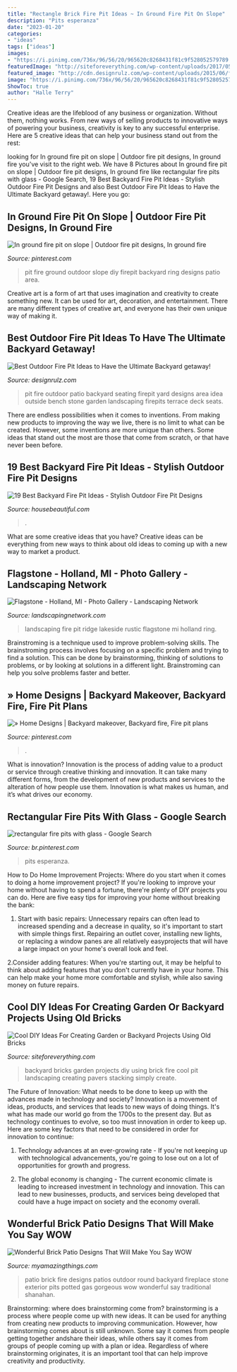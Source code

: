 ```yaml
---
title: "Rectangle Brick Fire Pit Ideas ~ In Ground Fire Pit On Slope"
description: "Pits esperanza"
date: "2023-01-20"
categories:
- "ideas"
tags: ["ideas"]
images:
- "https://i.pinimg.com/736x/96/56/20/965620c8268431f81c9f528052579789.jpg"
featuredImage: "http://siteforeverything.com/wp-content/uploads/2017/05/Brick-Backyard-16.jpg"
featured_image: "http://cdn.designrulz.com/wp-content/uploads/2015/06/fire-pit-patio-Design-Ideas-8.jpg"
image: "https://i.pinimg.com/736x/96/56/20/965620c8268431f81c9f528052579789.jpg"
ShowToc: true
author: "Halle Terry"
---
```



Creative ideas are the lifeblood of any business or organization. Without them, nothing works. From new ways of selling products to innovative ways of powering your business, creativity is key to any successful enterprise. Here are 5 creative ideas that can help your business stand out from the rest:

	

		
looking for In ground fire pit on slope | Outdoor fire pit designs, In ground fire you've visit to the right web. We have 8 Pictures about In ground fire pit on slope | Outdoor fire pit designs, In ground fire like rectangular fire pits with glass - Google Search, 19 Best Backyard Fire Pit Ideas - Stylish Outdoor Fire Pit Designs and also Best Outdoor Fire Pit Ideas to Have the Ultimate Backyard getaway!. Here you go:
		
    
## In Ground Fire Pit On Slope | Outdoor Fire Pit Designs, In Ground Fire

<img loading=lazy src="https://i.pinimg.com/736x/d5/78/c7/d578c707f58755c9565073d39843b100.jpg" onerror="this.onerror=null;this.src='https://tse2.mm.bing.net/th?id=OIP.2vXMNGi2OX169PGlpo569AHaJ3&amp;pid=15.1';" alt="In ground fire pit on slope | Outdoor fire pit designs, In ground fire">

_Source: pinterest.com_

>pit fire ground outdoor slope diy firepit backyard ring designs patio area. 

	

Creative art is a form of art that uses imagination and creativity to create something new. It can be used for art, decoration, and entertainment. There are many different types of creative art, and everyone has their own unique way of making it.

    
## Best Outdoor Fire Pit Ideas To Have The Ultimate Backyard Getaway!

<img loading=lazy src="http://cdn.designrulz.com/wp-content/uploads/2015/06/fire-pit-patio-Design-Ideas-8.jpg" onerror="this.onerror=null;this.src='https://tse4.mm.bing.net/th?id=OIP.FaT-ISCs_MbA2adgUZpB-wHaJ4&amp;pid=15.1';" alt="Best Outdoor Fire Pit Ideas to Have the Ultimate Backyard getaway!">

_Source: designrulz.com_

>pit fire outdoor patio backyard seating firepit yard designs area idea outside bench stone garden landscaping firepits terrace deck seats. 

	

There are endless possibilities when it comes to inventions. From making new products to improving the way we live, there is no limit to what can be created. However, some inventions are more unique than others. Some ideas that stand out the most are those that come from scratch, or that have never been before.

    
## 19 Best Backyard Fire Pit Ideas - Stylish Outdoor Fire Pit Designs

<img loading=lazy src="https://hips.hearstapps.com/hmg-prod.s3.amazonaws.com/images/janice-parker-1552071419.jpg?crop=1xw:0.9977678571428571xh;center,top&amp;resize=480:*" onerror="this.onerror=null;this.src='https://tse3.mm.bing.net/th?id=OIP.rw-LDyByQINH1lAj6-mxWgHaLH&amp;pid=15.1';" alt="19 Best Backyard Fire Pit Ideas - Stylish Outdoor Fire Pit Designs">

_Source: housebeautiful.com_

>. 

	

What are some creative ideas that you have?
Creative ideas can be everything from new ways to think about old ideas to coming up with a new way to market a product.

    
## Flagstone - Holland, MI - Photo Gallery - Landscaping Network

<img loading=lazy src="https://images.landscapingnetwork.com/pictures/images/800x642Max/flagstone_78/lakeside-fire-pit-rustic-fire-ring-blue-ridge-landscaping_8047.jpg" onerror="this.onerror=null;this.src='https://tse1.mm.bing.net/th?id=OIP.Y2okZc9fj2r1xY6vT7LSYgHaE8&amp;pid=15.1';" alt="Flagstone - Holland, MI - Photo Gallery - Landscaping Network">

_Source: landscapingnetwork.com_

>landscaping fire pit ridge lakeside rustic flagstone mi holland ring. 

	

Brainstroming is a technique used to improve problem-solving skills. The brainstroming process involves focusing on a specific problem and trying to find a solution. This can be done by brainstorming, thinking of solutions to problems, or by looking at solutions in a different light. Brainstroming can help you solve problems faster and better.

    
## » Home Designs | Backyard Makeover, Backyard Fire, Fire Pit Plans

<img loading=lazy src="https://i.pinimg.com/736x/2d/da/c6/2ddac6057164347885e54dc673065618.jpg" onerror="this.onerror=null;this.src='https://tse3.mm.bing.net/th?id=OIP.JgvHThIHgNNlV2heOOcLKgHaJ4&amp;pid=15.1';" alt="» Home Designs | Backyard makeover, Backyard fire, Fire pit plans">

_Source: pinterest.com_

>. 

	

What is innovation?
Innovation is the process of adding value to a product or service through creative thinking and innovation. It can take many different forms, from the development of new products and services to the alteration of how people use them. Innovation is what makes us human, and it’s what drives our economy.

    
## Rectangular Fire Pits With Glass - Google Search

<img loading=lazy src="https://i.pinimg.com/736x/96/56/20/965620c8268431f81c9f528052579789.jpg" onerror="this.onerror=null;this.src='https://tse4.mm.bing.net/th?id=OIP.jKQs_F7FzvGXRtvcLTs4SgHaJ3&amp;pid=15.1';" alt="rectangular fire pits with glass - Google Search">

_Source: br.pinterest.com_

>pits esperanza. 

	

How to Do Home Improvement Projects: Where do you start when it comes to doing a home improvement project?
If you're looking to improve your home without having to spend a fortune, there're plenty of DIY projects you can do. Here are five easy tips for improving your home without breaking the bank:
1. Start with basic repairs: Unnecessary repairs can often lead to increased spending and a decrease in quality, so it's important to start with simple things first. Repairing an outlet cover, installing new lights, or replacing a window panes are all relatively easyprojects that will have a large impact on your home's overall look and feel.

2.Consider adding features: When you're starting out, it may be helpful to think about adding features that you don't currently have in your home. This can help make your home more comfortable and stylish, while also saving money on future repairs.

    
## Cool DIY Ideas For Creating Garden Or Backyard Projects Using Old Bricks

<img loading=lazy src="http://siteforeverything.com/wp-content/uploads/2017/05/Brick-Backyard-16.jpg" onerror="this.onerror=null;this.src='https://tse3.mm.bing.net/th?id=OIP.QwguC8RtCNBqrqUSnUusnAHaLH&amp;pid=15.1';" alt="Cool DIY Ideas For Creating Garden or Backyard Projects Using Old Bricks">

_Source: siteforeverything.com_

>backyard bricks garden projects diy using brick fire cool pit landscaping creating pavers stacking simply create. 

	

The Future of Innovation: What needs to be done to keep up with the advances made in technology and society?
Innovation is a movement of ideas, products, and services that leads to new ways of doing things. It's what has made our world go from the 1700s to the present day. But as technology continues to evolve, so too must innovation in order to keep up. Here are some key factors that need to be considered in order for innovation to continue:
1. Technology advances at an ever-growing rate - If you're not keeping up with technological advancements, you're going to lose out on a lot of opportunities for growth and progress.

2. The global economy is changing - The current economic climate is leading to increased investment in technology and innovation. This can lead to new businesses, products, and services being developed that could have a huge impact on society and the economy overall.


    
## Wonderful Brick Patio Designs That Will Make You Say WOW

<img loading=lazy src="http://myamazingthings.com/wp-content/uploads/2017/03/red-brick-patio-for-traditional-patio-with-purple-flowers.jpg" onerror="this.onerror=null;this.src='https://tse4.mm.bing.net/th?id=OIP.0TXyK5UEpdcA1lTJMmRovwHaFi&amp;pid=15.1';" alt="Wonderful Brick Patio Designs That Will Make You Say WOW">

_Source: myamazingthings.com_

>patio brick fire designs patios outdoor round backyard fireplace stone exterior pits potted gas gorgeous wow wonderful say traditional shanahan. 

	

Brainstorming: where does brainstorming come from?
brainstorming is a process where people come up with new ideas. It can be used for anything from creating new products to improving communication. However, how brainstorming comes about is still unknown. Some say it comes from people getting together andshare their ideas, while others say it comes from groups of people coming up with a plan or idea. Regardless of where brainstorming originates, it is an important tool that can help improve creativity and productivity.

